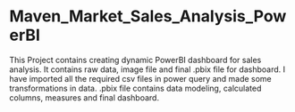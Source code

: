 # Maven_Market_Sales_Analysis_PowerBI
This Project contains creating dynamic PowerBI dashboard for sales analysis. It contains raw data, image file and final .pbix file for dashboard. I have imported all the required csv files in power query and made some transformations in data. .pbix file contains data modeling, calculated columns, measures and final dashboard.
